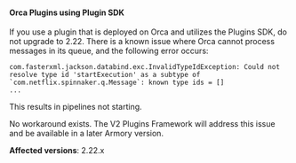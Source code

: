 #### Orca Plugins using Plugin SDK

If you use a plugin that is deployed on Orca and utilizes the Plugins SDK, do not upgrade to 2.22. There is a known issue where Orca cannot process messages in its queue, and the following error occurs:

```
com.fasterxml.jackson.databind.exc.InvalidTypeIdException: Could not resolve type id 'startExecution' as a subtype of `com.netflix.spinnaker.q.Message`: known type ids = []
...
```

This results in pipelines not starting.

No workaround exists. The V2 Plugins Framework will address this issue and be available in a later Armory version.

**Affected versions**: 2.22.x
